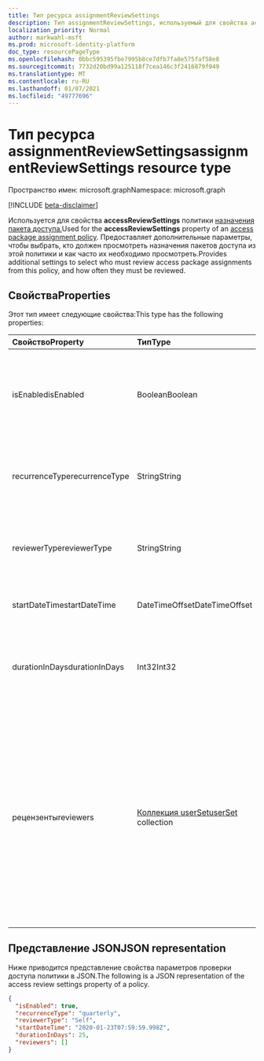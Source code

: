 ```yaml
---
title: Тип ресурса assignmentReviewSettings
description: Тип assignmentReviewSettings, используемый для свойства accessReviewSettings политики назначения пакета доступа, предоставляет дополнительные параметры, чтобы выбрать, кто должен просмотреть назначения пакетов доступа из этой политики и как часто их необходимо просмотреть.
localization_priority: Normal
author: markwahl-msft
ms.prod: microsoft-identity-platform
doc_type: resourcePageType
ms.openlocfilehash: 0bbc595395fbe7995b8ce7dfb7fa8e575faf58e8
ms.sourcegitcommit: 7732d20bd99a125118f7cea146c3f2416879f949
ms.translationtype: MT
ms.contentlocale: ru-RU
ms.lasthandoff: 01/07/2021
ms.locfileid: "49777696"
---
```

# <a name="assignmentreviewsettings-resource-type"></a><span data-ttu-id="81e2f-103">Тип ресурса assignmentReviewSettings</span><span class="sxs-lookup"><span data-stu-id="81e2f-103">assignmentReviewSettings resource type</span></span>

<span data-ttu-id="81e2f-104">Пространство имен: microsoft.graph</span><span class="sxs-lookup"><span data-stu-id="81e2f-104">Namespace: microsoft.graph</span></span>

[!INCLUDE [beta-disclaimer](../../includes/beta-disclaimer.md)]

<span data-ttu-id="81e2f-105">Используется для свойства **accessReviewSettings** политики [назначения пакета доступа.](accesspackageassignmentpolicy.md)</span><span class="sxs-lookup"><span data-stu-id="81e2f-105">Used for the **accessReviewSettings** property of an [access package assignment policy](accesspackageassignmentpolicy.md).</span></span> <span data-ttu-id="81e2f-106">Предоставляет дополнительные параметры, чтобы выбрать, кто должен просмотреть назначения пакетов доступа из этой политики и как часто их необходимо просмотреть.</span><span class="sxs-lookup"><span data-stu-id="81e2f-106">Provides additional settings to select who must review access package assignments from this policy, and how often they must be reviewed.</span></span>  

## <a name="properties"></a><span data-ttu-id="81e2f-107">Свойства</span><span class="sxs-lookup"><span data-stu-id="81e2f-107">Properties</span></span>

<span data-ttu-id="81e2f-108">Этот тип имеет следующие свойства:</span><span class="sxs-lookup"><span data-stu-id="81e2f-108">This type has the following properties:</span></span>

| <span data-ttu-id="81e2f-109">Свойство</span><span class="sxs-lookup"><span data-stu-id="81e2f-109">Property</span></span>                     | <span data-ttu-id="81e2f-110">Тип</span><span class="sxs-lookup"><span data-stu-id="81e2f-110">Type</span></span>                      | <span data-ttu-id="81e2f-111">Описание</span><span class="sxs-lookup"><span data-stu-id="81e2f-111">Description</span></span> |
| :--------------------------- | :------------------------ | :---------- |
| <span data-ttu-id="81e2f-112">isEnabled</span><span class="sxs-lookup"><span data-stu-id="81e2f-112">isEnabled</span></span>| <span data-ttu-id="81e2f-113">Boolean</span><span class="sxs-lookup"><span data-stu-id="81e2f-113">Boolean</span></span> | <span data-ttu-id="81e2f-114">Если имеется true, для назначений из этой политики требуются проверки доступа.</span><span class="sxs-lookup"><span data-stu-id="81e2f-114">If true, access reviews are required for assignments from this policy.</span></span> |
| <span data-ttu-id="81e2f-115">recurrenceType</span><span class="sxs-lookup"><span data-stu-id="81e2f-115">recurrenceType</span></span> | <span data-ttu-id="81e2f-116">String</span><span class="sxs-lookup"><span data-stu-id="81e2f-116">String</span></span> | <span data-ttu-id="81e2f-117">Интервал повторения, например или `monthly` `quarterly` .</span><span class="sxs-lookup"><span data-stu-id="81e2f-117">The interval for recurrence, such as `monthly` or `quarterly`.</span></span> |
| <span data-ttu-id="81e2f-118">reviewerType</span><span class="sxs-lookup"><span data-stu-id="81e2f-118">reviewerType</span></span> | <span data-ttu-id="81e2f-119">String</span><span class="sxs-lookup"><span data-stu-id="81e2f-119">String</span></span> | <span data-ttu-id="81e2f-120">Кто должен быть предложено сделать отзыв, либо `Self` `Reviewers` .</span><span class="sxs-lookup"><span data-stu-id="81e2f-120">Who should be asked to do the review, either `Self` or `Reviewers`.</span></span> |
| <span data-ttu-id="81e2f-121">startDateTime</span><span class="sxs-lookup"><span data-stu-id="81e2f-121">startDateTime</span></span> | <span data-ttu-id="81e2f-122">DateTimeOffset</span><span class="sxs-lookup"><span data-stu-id="81e2f-122">DateTimeOffset</span></span> | <span data-ttu-id="81e2f-123">Когда должен начаться первый обзор.</span><span class="sxs-lookup"><span data-stu-id="81e2f-123">When the first review should start.</span></span> |
| <span data-ttu-id="81e2f-124">durationInDays</span><span class="sxs-lookup"><span data-stu-id="81e2f-124">durationInDays</span></span> | <span data-ttu-id="81e2f-125">Int32</span><span class="sxs-lookup"><span data-stu-id="81e2f-125">Int32</span></span> | <span data-ttu-id="81e2f-126">Количество дней, в течение которые можно разрешить ввод данных от проверяющих.</span><span class="sxs-lookup"><span data-stu-id="81e2f-126">The number of days to allow input from reviewers.</span></span>|
| <span data-ttu-id="81e2f-127">рецензенты</span><span class="sxs-lookup"><span data-stu-id="81e2f-127">reviewers</span></span> | <span data-ttu-id="81e2f-128">[Коллекция userSet](userset.md)</span><span class="sxs-lookup"><span data-stu-id="81e2f-128">[userSet](userset.md) collection</span></span> | <span data-ttu-id="81e2f-129">Если задан тип reviewerType, эта коллекция указывает пользователей, которые будут рецензентами по ИД или в качестве членов группы, используя коллекцию `Reviewers` [singleUser](singleuser.md) и [groupMembers.](groupmembers.md)</span><span class="sxs-lookup"><span data-stu-id="81e2f-129">If the reviewerType is `Reviewers`, this collection specifies the users who will be reviewers, either by ID or as members of a group, using a collection of [singleUser](singleuser.md) and [groupMembers](groupmembers.md).</span></span> |

## <a name="json-representation"></a><span data-ttu-id="81e2f-130">Представление JSON</span><span class="sxs-lookup"><span data-stu-id="81e2f-130">JSON representation</span></span>


<span data-ttu-id="81e2f-131">Ниже приводится представление свойства параметров проверки доступа политики в JSON.</span><span class="sxs-lookup"><span data-stu-id="81e2f-131">The following is a JSON representation of the access review settings property of a policy.</span></span>

<!-- {
  "blockType": "resource",
  "optionalProperties": [

  ],
  "@odata.type": "microsoft.graph.assignmentReviewSettings"
}-->

```json
{
  "isEnabled": true,
  "recurrenceType": "quarterly",
  "reviewerType": "Self",
  "startDateTime": "2020-01-23T07:59:59.998Z",
  "durationInDays": 25,
  "reviewers": []
}
```


<!-- uuid: 16cd6b66-4b1a-43a1-adaf-3a886856ed98
2019-02-04 14:57:30 UTC -->
<!-- {
  "type": "#page.annotation",
  "description": "assignmentReviewSettings complex type",
  "keywords": "",
  "section": "documentation",
  "tocPath": ""
}-->


